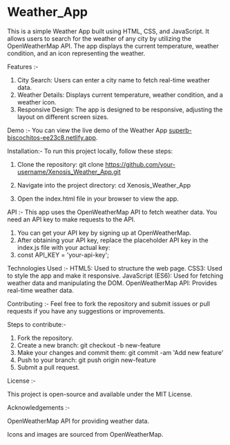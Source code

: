 # Weather_App

This is a simple Weather App built using HTML, CSS, and JavaScript. It allows users to search for the weather of any city by utilizing the OpenWeatherMap API. The app displays the current temperature, weather condition, and an icon representing the weather.

Features :-
1) City Search: Users can enter a city name to fetch real-time weather data.
2) Weather Details: Displays current temperature, weather condition, and a weather icon.
3) Responsive Design: The app is designed to be responsive, adjusting the layout on different screen sizes.


Demo :-
You can view the live demo of the Weather App [superb-biscochitos-ee23c8.netlify.app](https://superb-biscochitos-ee23c8.netlify.app/).


Installation:-
To run this project locally, follow these steps:

1) Clone the repository: git clone https://github.com/your-username/Xenosis_Weather_App.git

2) Navigate into the project directory: cd Xenosis_Weather_App

3) Open the index.html file in your browser to view the app.


API :-
This app uses the OpenWeatherMap API to fetch weather data. You need an API key to make requests to the API.

1) You can get your API key by signing up at OpenWeatherMap.
2) After obtaining your API key, replace the placeholder API key in the index.js file with your actual key:
3) const API_KEY = 'your-api-key';


Technologies Used :-
HTML5: Used to structure the web page.
CSS3: Used to style the app and make it responsive.
JavaScript (ES6): Used for fetching weather data and manipulating the DOM.
OpenWeatherMap API: Provides real-time weather data.


Contributing :-
Feel free to fork the repository and submit issues or pull requests if you have any suggestions or improvements.

Steps to contribute:-

1) Fork the repository.
2) Create a new branch: git checkout -b new-feature
3) Make your changes and commit them: git commit -am 'Add new feature'
4) Push to your branch: git push origin new-feature
5) Submit a pull request.


License :-

This project is open-source and available under the MIT License.

Acknowledgements :-

OpenWeatherMap API for providing weather data.

Icons and images are sourced from OpenWeatherMap.

